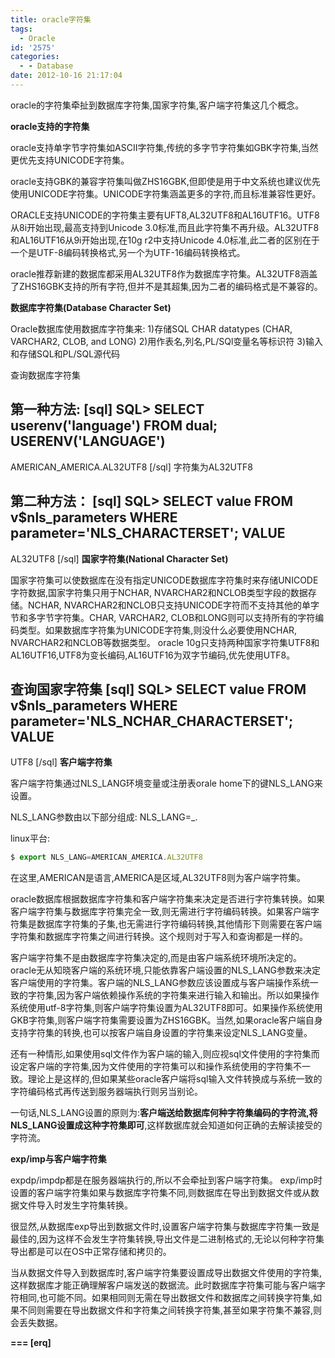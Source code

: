 ```yaml
---
title: oracle字符集
tags:
  - Oracle
id: '2575'
categories:
  - - Database
date: 2012-10-16 21:17:04
---
```


oracle的字符集牵扯到数据库字符集,国家字符集,客户端字符集这几个概念。
<!-- more -->
**oracle支持的字符集**

oracle支持单字节字符集如ASCII字符集,传统的多字节字符集如GBK字符集,当然更优先支持UNICODE字符集。

oracle支持GBK的兼容字符集叫做ZHS16GBK,但即使是用于中文系统也建议优先使用UNICODE字符集。UNICODE字符集涵盖更多的字符,而且标准兼容性更好。

ORACLE支持UNICODE的字符集主要有UFT8,AL32UTF8和AL16UTF16。UTF8从8i开始出现,最高支持到Unicode 3.0标准,而且此字符集不再升级。AL32UTF8和AL16UTF16从9i开始出现,在10g r2中支持Unicode 4.0标准,此二者的区别在于一个是UTF-8编码转换格式,另一个为UTF-16编码转换格式。

oracle推荐新建的数据库都采用AL32UTF8作为数据库字符集。AL32UTF8涵盖了ZHS16GBK支持的所有字符,但并不是其超集,因为二者的编码格式是不兼容的。

**数据库字符集(Database Character Set)**

Oracle数据库使用数据库字符集来:
1)存储SQL CHAR datatypes (CHAR, VARCHAR2, CLOB, and LONG)
2)用作表名,列名,PL/SQl变量名等标识符
3)输入和存储SQL和PL/SQL源代码

查询数据库字符集

第一种方法:
\[sql\]
SQL> SELECT userenv('language') FROM dual;
USERENV('LANGUAGE')
----------------------
AMERICAN_AMERICA.AL32UTF8
\[/sql\]
字符集为AL32UTF8

第二种方法：
\[sql\]
SQL> SELECT value FROM v$nls_parameters WHERE parameter='NLS_CHARACTERSET';
VALUE
--------
AL32UTF8
\[/sql\]
**国家字符集(National Character Set)**

国家字符集可以使数据库在没有指定UNICODE数据库字符集时来存储UNICODE字符数据,国家字符集只用于NCHAR, NVARCHAR2和NCLOB类型字段的数据存储。NCHAR, NVARCHAR2和NCLOB只支持UNICODE字符而不支持其他的单字节和多字节字符集。CHAR, VARCHAR2, CLOB和LONG则可以支持所有的字符编码类型。如果数据库字符集为UNICODE字符集,则没什么必要使用NCHAR, NVARCHAR2和NCLOB等数据类型。
oracle 10g只支持两种国家字符集UTF8和AL16UTF16,UTF8为变长编码,AL16UTF16为双字节编码,优先使用UTF8。

查询国家字符集
\[sql\]
SQL> SELECT value FROM v$nls_parameters WHERE parameter='NLS_NCHAR_CHARACTERSET';
VALUE
---------
UTF8
\[/sql\]
**客户端字符集**

客户端字符集通过NLS_LANG环境变量或注册表orale home下的键NLS_LANG来设置。

NLS_LANG参数由以下部分组成:
NLS_LANG=<Language>_<Territory>.<Clients Characterset>

linux平台:
```js
$ export NLS_LANG=AMERICAN_AMERICA.AL32UTF8
```
在这里,AMERICAN是语言,AMERICA是区域,AL32UTF8则为客户端字符集。

oracle数据库根据数据库字符集和客户端字符集来决定是否进行字符集转换。如果客户端字符集与数据库字符集完全一致,则无需进行字符编码转换。如果客户端字符集是数据库字符集的子集,也无需进行字符编码转换,其他情形下则需要在客户端字符集和数据库字符集之间进行转换。这个规则对于写入和查询都是一样的。

客户端字符集不是由数据库字符集决定的,而是由客户端系统环境所决定的。oracle无从知晓客户端的系统环境,只能依靠客户端设置的NLS_LANG参数来决定客户端使用的字符集。客户端的NLS_LANG参数应该设置成与客户端操作系统一致的字符集,因为客户端依赖操作系统的字符集来进行输入和输出。所以如果操作系统使用utf-8字符集,则客户端字符集设置为AL32UTF8即可。如果操作系统使用GKB字符集,则客户端字符集需要设置为ZHS16GBK。当然,如果oracle客户端自身支持字符集的转换,也可以按客户端自身设置的字符集来设定NLS_LANG变量。

还有一种情形,如果使用sql文件作为客户端的输入,则应视sql文件使用的字符集而设定客户端的字符集,因为文件使用的字符集可以和操作系统使用的字符集不一致。理论上是这样的,但如果某些oracle客户端将sql输入文件转换成与系统一致的字符编码格式再传送到服务器端执行则另当别论。

一句话,NLS_LANG设置的原则为:**客户端送给数据库何种字符集编码的字符流,将NLS_LANG设置成这种字符集即可**,这样数据库就会知道如何正确的去解读接受的字符流。

**exp/imp与客户端字符集**

expdp/impdp都是在服务器端执行的,所以不会牵扯到客户端字符集。
exp/imp时设置的客户端字符集如果与数据库字符集不同,则数据库在导出到数据文件或从数据文件导入时发生字符集转换。

很显然,从数据库exp导出到数据文件时,设置客户端字符集与数据库字符集一致是最佳的,因为这样不会发生字符集转换,导出文件是二进制格式的,无论以何种字符集导出都是可以在OS中正常存储和拷贝的。

当从数据文件导入到数据库时,客户端字符集要设置成导出数据文件使用的字符集,这样数据库才能正确理解客户端发送的数据流。此时数据库字符集可能与客户端字符相同,也可能不同。如果相同则无需在导出数据文件和数据库之间转换字符集,如果不同则需要在导出数据文件和字符集之间转换字符集,甚至如果字符集不兼容,则会丢失数据。

**\===
\[erq\]**
